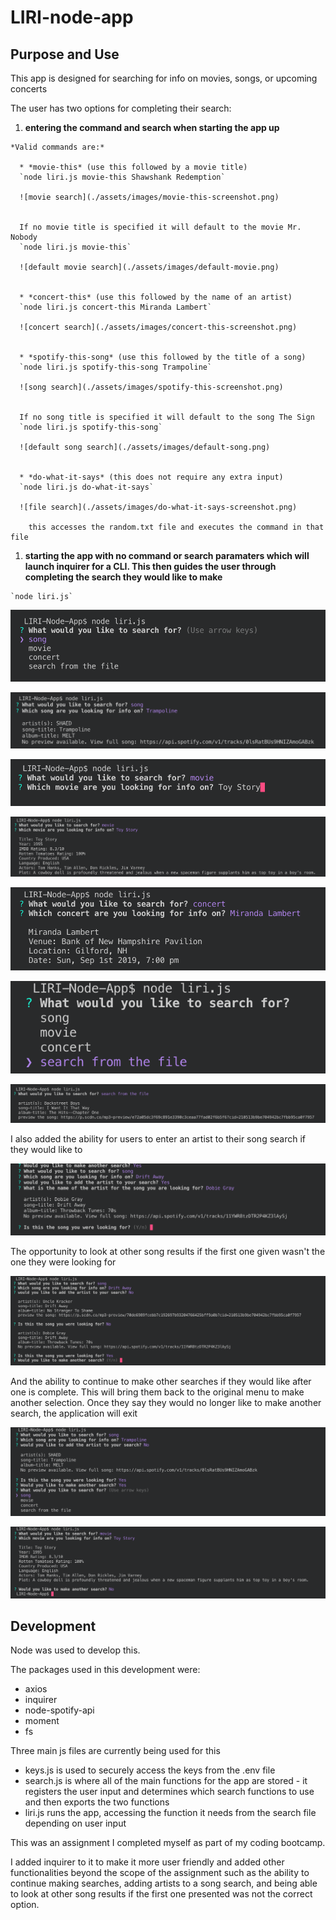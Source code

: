 # LIRI-node-app

## Purpose and Use

This app is designed for searching for info on movies, songs, or upcoming concerts

The user has two options for completing their search:

  1. **entering the command and search when starting the app up**
    
    *Valid commands are:*

      * *movie-this* (use this followed by a movie title)
      `node liri.js movie-this Shawshank Redemption`

      ![movie search](./assets/images/movie-this-screenshot.png)


      If no movie title is specified it will default to the movie Mr. Nobody
      `node liri.js movie-this`

      ![default movie search](./assets/images/default-movie.png)


      * *concert-this* (use this followed by the name of an artist)
      `node liri.js concert-this Miranda Lambert`

      ![concert search](./assets/images/concert-this-screenshot.png)


      * *spotify-this-song* (use this followed by the title of a song)
      `node liri.js spotify-this-song Trampoline`

      ![song search](./assets/images/spotify-this-screenshot.png)


      If no song title is specified it will default to the song The Sign
      `node liri.js spotify-this-song`

      ![default song search](./assets/images/default-song.png)


      * *do-what-it-says* (this does not require any extra input)
      `node liri.js do-what-it-says`

      ![file search](./assets/images/do-what-it-says-screenshot.png)

        this accesses the random.txt file and executes the command in that file



  1. **starting the app with no command or search paramaters which will launch inquirer for a CLI. This then guides the user through completing the search they would like to make**

    `node liri.js`

  ![inquirer main-menu](./assets/images/inquirer-first-menu.png)

  ![inquirer search song](./assets/images/inquirer-search-song.png)

  ![inquirer search movie](./assets/images/inquirer-search-movie.png)

  ![inquirer search movie 2](./assets/images/inquirer-search-movie-2.png)

  ![inquirer search concert](./assets/images/inquirer-search-concert.png)

  ![inquirer search file menu](./assets/images/inquirer-menu-run-file.png)

  ![inquirer search file](./assets/images/inquirer-run-file.png)

  I also added the ability for users to enter an artist to their song search if they would like to
    
  ![inquirer add artist](./assets/images/adding-artist.png)
    
  The opportunity to look at other song results if the first one given wasn't the one they were looking for
    
  ![inquirer next song](./assets/images/next-song.png)
    
  And the ability to continue to make other searches if they would like after one is complete. This will bring them back to the original menu to make another selection. Once they say they would no longer like to make another search, the application will exit

  ![inquirer more searches](./assets/images/make-another-search.png)

  ![inquirer end searches](./assets/images/end-searches.png)
  

## Development

Node was used to develop this.

The packages used in this development were: 
  * axios
  * inquirer
  * node-spotify-api
  * moment
  * fs

Three main js files are currently being used for this
  - keys.js is used to securely access the keys from the .env file
  - search.js is where all of the main functions for the app are stored - it registers the user input and determines which search functions to use and then exports the two functions
  - liri.js runs the app, accessing the function it needs from the search file depending on user input

This was an assignment I completed myself as part of my coding bootcamp. 

I added inquirer to it to make it more user friendly and added other functionalities beyond the scope of the assignment such as the ability to continue making searches, adding artists to a song search, and being able to look at other song results if the first one presented was not the correct option.